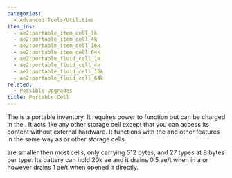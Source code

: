 ```yaml
---
categories:
  - Advanced Tools/Utilities
item_ids:
  - ae2:portable_item_cell_1k
  - ae2:portable_item_cell_4k
  - ae2:portable_item_cell_16k
  - ae2:portable_item_cell_64k
  - ae2:portable_fluid_cell_1k
  - ae2:portable_fluid_cell_4k
  - ae2:portable_fluid_cell_16k
  - ae2:portable_fluid_cell_64k
related:
  - Possible Upgrades
title: Portable Cell
---
```


The <ItemLink id="portable_item_cell_1k"/> is a portable
inventory. It requires power to function but can be charged in the <ItemLink
id="charger"/>. It acts like any other storage
cell except that you can access its content without external hardware. It
functions with the <ItemLink id="io_port"/> and
other features in the same way as <ItemLink
id="item_storage_cell_1k"/> or other storage cells.

<ItemLink id="portable_item_cell_1k" /> are smaller then most cells, only carrying
512 bytes, and 27 types at 8 bytes per type. Its battery can hold 20k ae and it drains
0.5 ae/t when in a <ItemLink id="drive" /> or <ItemLink id="chest" /> however drains
1 ae/t when opened it directly.

<RecipeFor id="portable_item_cell_1k" />
<RecipeFor id="portable_item_cell_4k" />
<RecipeFor id="portable_item_cell_16k" />
<RecipeFor id="portable_item_cell_64k" />

<RecipeFor id="portable_fluid_cell_1k" />
<RecipeFor id="portable_fluid_cell_4k" />
<RecipeFor id="portable_fluid_cell_16k" />
<RecipeFor id="portable_fluid_cell_64k" />
